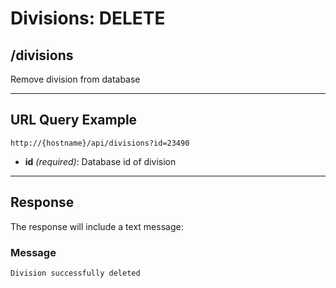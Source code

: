 # Divisions: DELETE

## /divisions

Remove division from database

---

## URL Query Example

```
http://{hostname}/api/divisions?id=23490
```

- **id** *(required)*: Database id of division

---

## Response

The response will include a text message: 


### Message

```
Division successfully deleted
```